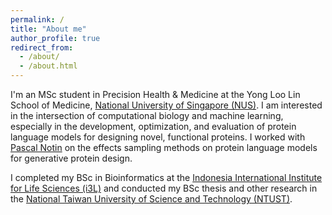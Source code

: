 ```yaml
---
permalink: /
title: "About me"
author_profile: true
redirect_from: 
  - /about/
  - /about.html
---
```


I'm an MSc student in Precision Health & Medicine at the Yong Loo Lin School of Medicine, [National University of Singapore (NUS)](https://nus.edu.sg/). I am interested in the intersection of computational biology and machine learning, especially in the development, optimization, and evaluation of protein language models for designing novel, functional proteins. I worked with [Pascal Notin](pascalnotin.com) on the effects sampling methods on protein language models for generative protein design.

I completed my BSc in Bioinformatics at the [Indonesia International Institute for Life Sciences (i3L)](https://i3l.ac.id/) and conducted my BSc thesis and other research in the [National Taiwan University of Science and Technology (NTUST)](https://www.ntust.edu.tw/?Lang=en).

